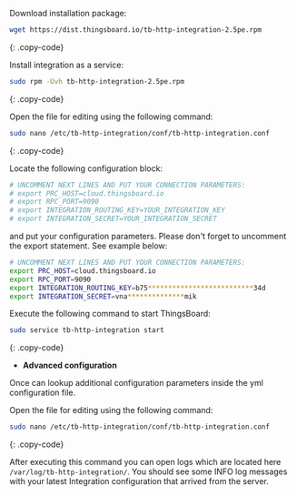 Download installation package:

```bash
wget https://dist.thingsboard.io/tb-http-integration-2.5pe.rpm
```
{: .copy-code}

Install integration as a service:

```bash
sudo rpm -Uvh tb-http-integration-2.5pe.rpm
```
{: .copy-code}

Open the file for editing using the following command:

```bash 
sudo nano /etc/tb-http-integration/conf/tb-http-integration.conf
``` 
{: .copy-code}

Locate the following configuration block:

```bash
# UNCOMMENT NEXT LINES AND PUT YOUR CONNECTION PARAMETERS:
# export PRC_HOST=cloud.thingsboard.io
# export RPC_PORT=9090
# export INTEGRATION_ROUTING_KEY=YOUR_INTEGRATION_KEY
# export INTEGRATION_SECRET=YOUR_INTEGRATION_SECRET
```

and put your configuration parameters. Please don't forget to uncomment the export statement. See example below:

```bash
# UNCOMMENT NEXT LINES AND PUT YOUR CONNECTION PARAMETERS:
export PRC_HOST=cloud.thingsboard.io
export RPC_PORT=9090
export INTEGRATION_ROUTING_KEY=b75**************************34d
export INTEGRATION_SECRET=vna**************mik
```

Execute the following command to start ThingsBoard:

```bash
sudo service tb-http-integration start
```
{: .copy-code}

 - **Advanced configuration**

Once can lookup additional configuration parameters inside the yml configuration file.

Open the file for editing using the following command:

```bash 
sudo nano /etc/tb-http-integration/conf/tb-http-integration.conf
``` 
{: .copy-code} 

After executing this command you can open logs which are located here `/var/log/tb-http-integration/`. 
You should see some INFO log messages with your latest Integration configuration that arrived from the server.
